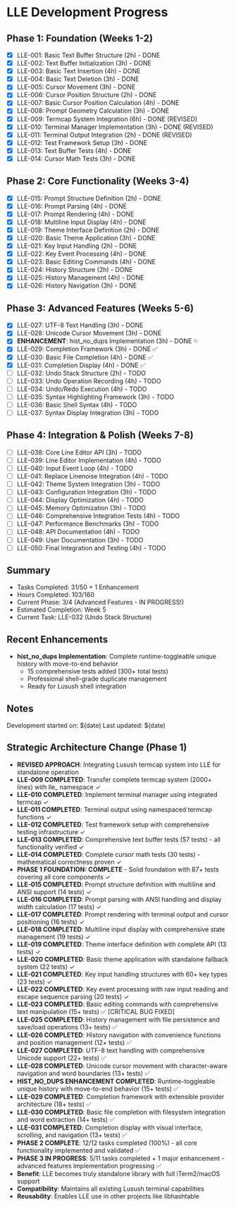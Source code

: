 # LLE Development Progress

## Phase 1: Foundation (Weeks 1-2)
- [x] LLE-001: Basic Text Buffer Structure (2h) - DONE
- [x] LLE-002: Text Buffer Initialization (3h) - DONE
- [x] LLE-003: Basic Text Insertion (4h) - DONE
- [x] LLE-004: Basic Text Deletion (3h) - DONE
- [x] LLE-005: Cursor Movement (3h) - DONE
- [x] LLE-006: Cursor Position Structure (2h) - DONE
- [x] LLE-007: Basic Cursor Position Calculation (4h) - DONE
- [x] LLE-008: Prompt Geometry Calculation (3h) - DONE
- [x] LLE-009: Termcap System Integration (6h) - DONE (REVISED)
- [x] LLE-010: Terminal Manager Implementation (3h) - DONE (REVISED)
- [x] LLE-011: Terminal Output Integration (2h) - DONE (REVISED)
- [x] LLE-012: Test Framework Setup (3h) - DONE
- [x] LLE-013: Text Buffer Tests (4h) - DONE
- [x] LLE-014: Cursor Math Tests (3h) - DONE

## Phase 2: Core Functionality (Weeks 3-4)
- [x] LLE-015: Prompt Structure Definition (2h) - DONE
- [x] LLE-016: Prompt Parsing (4h) - DONE
- [x] LLE-017: Prompt Rendering (4h) - DONE
- [x] LLE-018: Multiline Input Display (4h) - DONE
- [x] LLE-019: Theme Interface Definition (2h) - DONE
- [x] LLE-020: Basic Theme Application (3h) - DONE
- [x] LLE-021: Key Input Handling (2h) - DONE
- [x] LLE-022: Key Event Processing (4h) - DONE
- [x] LLE-023: Basic Editing Commands (4h) - DONE
- [x] LLE-024: History Structure (2h) - DONE
- [x] LLE-025: History Management (4h) - DONE
- [x] LLE-026: History Navigation (3h) - DONE

## Phase 3: Advanced Features (Weeks 5-6)
- [x] LLE-027: UTF-8 Text Handling (3h) - DONE
- [x] LLE-028: Unicode Cursor Movement (3h) - DONE
- [x] **ENHANCEMENT**: hist_no_dups Implementation (3h) - DONE ✨
- [x] LLE-029: Completion Framework (3h) - DONE ✅
- [x] LLE-030: Basic File Completion (4h) - DONE ✅
- [x] LLE-031: Completion Display (4h) - DONE ✅
- [ ] LLE-032: Undo Stack Structure (2h) - TODO
- [ ] LLE-033: Undo Operation Recording (4h) - TODO
- [ ] LLE-034: Undo/Redo Execution (4h) - TODO
- [ ] LLE-035: Syntax Highlighting Framework (3h) - TODO
- [ ] LLE-036: Basic Shell Syntax (4h) - TODO
- [ ] LLE-037: Syntax Display Integration (3h) - TODO

## Phase 4: Integration & Polish (Weeks 7-8)
- [ ] LLE-038: Core Line Editor API (3h) - TODO
- [ ] LLE-039: Line Editor Implementation (4h) - TODO
- [ ] LLE-040: Input Event Loop (4h) - TODO
- [ ] LLE-041: Replace Linenoise Integration (4h) - TODO
- [ ] LLE-042: Theme System Integration (3h) - TODO
- [ ] LLE-043: Configuration Integration (3h) - TODO
- [ ] LLE-044: Display Optimization (4h) - TODO
- [ ] LLE-045: Memory Optimization (3h) - TODO
- [ ] LLE-046: Comprehensive Integration Tests (4h) - TODO
- [ ] LLE-047: Performance Benchmarks (3h) - TODO
- [ ] LLE-048: API Documentation (4h) - TODO
- [ ] LLE-049: User Documentation (3h) - TODO
- [ ] LLE-050: Final Integration and Testing (4h) - TODO

## Summary
- Tasks Completed: 31/50 + 1 Enhancement
- Hours Completed: 103/160
- Current Phase: 3/4 (Advanced Features - IN PROGRESS!)
- Estimated Completion: Week 5
- Current Task: LLE-032 (Undo Stack Structure)

## Recent Enhancements
- **hist_no_dups Implementation**: Complete runtime-toggleable unique history with move-to-end behavior
  - 15 comprehensive tests added (300+ total tests)
  - Professional shell-grade duplicate management
  - Ready for Lusush shell integration

## Notes
Development started on: $(date)
Last updated: $(date)

## Strategic Architecture Change (Phase 1)
- **REVISED APPROACH**: Integrating Lusush termcap system into LLE for standalone operation
- **LLE-009 COMPLETED**: Transfer complete termcap system (2000+ lines) with lle_ namespace ✓
- **LLE-010 COMPLETED**: Implement terminal manager using integrated termcap ✓
- **LLE-011 COMPLETED**: Terminal output using namespaced termcap functions ✓
- **LLE-012 COMPLETED**: Test framework setup with comprehensive testing infrastructure ✓
- **LLE-013 COMPLETED**: Comprehensive text buffer tests (57 tests) - all functionality verified ✓
- **LLE-014 COMPLETED**: Complete cursor math tests (30 tests) - mathematical correctness proven ✓
- **PHASE 1 FOUNDATION: COMPLETE** - Solid foundation with 87+ tests covering all core components ✓
- **LLE-015 COMPLETED**: Prompt structure definition with multiline and ANSI support (14 tests) ✓
- **LLE-016 COMPLETED**: Prompt parsing with ANSI handling and display width calculation (17 tests) ✓
- **LLE-017 COMPLETED**: Prompt rendering with terminal output and cursor positioning (16 tests) ✓
- **LLE-018 COMPLETED**: Multiline input display with comprehensive state management (19 tests) ✓
- **LLE-019 COMPLETED**: Theme interface definition with complete API (13 tests) ✓
- **LLE-020 COMPLETED**: Basic theme application with standalone fallback system (22 tests) ✓
- **LLE-021 COMPLETED**: Key input handling structures with 60+ key types (23 tests) ✓
- **LLE-022 COMPLETED**: Key event processing with raw input reading and escape sequence parsing (20 tests) ✓
- **LLE-023 COMPLETED**: Basic editing commands with comprehensive text manipulation (15+ tests) ✅ [CRITICAL BUG FIXED]
- **LLE-025 COMPLETED**: History management with file persistence and save/load operations (13+ tests) ✅
- **LLE-026 COMPLETED**: History navigation with convenience functions and position management (12+ tests) ✅
- **LLE-027 COMPLETED**: UTF-8 text handling with comprehensive Unicode support (22+ tests) ✅
- **LLE-028 COMPLETED**: Unicode cursor movement with character-aware navigation and word boundaries (13+ tests) ✅
- **HIST_NO_DUPS ENHANCEMENT COMPLETED**: Runtime-toggleable unique history with move-to-end behavior (15+ tests) ✅
- **LLE-029 COMPLETED**: Completion framework with extensible provider architecture (18+ tests) ✅
- **LLE-030 COMPLETED**: Basic file completion with filesystem integration and word extraction (14+ tests) ✅
- **LLE-031 COMPLETED**: Completion display with visual interface, scrolling, and navigation (13+ tests) ✅
- **PHASE 2 COMPLETE**: 12/12 tasks completed (100%) - all core functionality implemented and validated ✅
- **PHASE 3 IN PROGRESS**: 5/11 tasks completed + 1 major enhancement - advanced features implementation progressing ✅
- **Benefit**: LLE becomes truly standalone library with full iTerm2/macOS support
- **Compatibility**: Maintains all existing Lusush terminal capabilities
- **Reusability**: Enables LLE use in other projects like libhashtable

